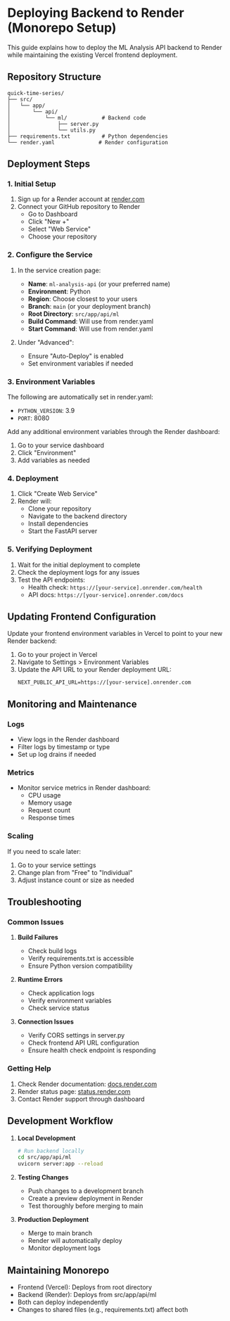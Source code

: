 # Deploying Backend to Render (Monorepo Setup)

This guide explains how to deploy the ML Analysis API backend to Render while maintaining the existing Vercel frontend deployment.

## Repository Structure

```
quick-time-series/
├── src/
│   └── app/
│       └── api/
│           └── ml/           # Backend code
│               ├── server.py
│               └── utils.py
├── requirements.txt          # Python dependencies
└── render.yaml              # Render configuration
```

## Deployment Steps

### 1. Initial Setup

1. Sign up for a Render account at [render.com](https://render.com)
2. Connect your GitHub repository to Render
   - Go to Dashboard
   - Click "New +"
   - Select "Web Service"
   - Choose your repository

### 2. Configure the Service

1. In the service creation page:
   - **Name**: `ml-analysis-api` (or your preferred name)
   - **Environment**: Python
   - **Region**: Choose closest to your users
   - **Branch**: `main` (or your deployment branch)
   - **Root Directory**: `src/app/api/ml`
   - **Build Command**: Will use from render.yaml
   - **Start Command**: Will use from render.yaml

2. Under "Advanced":
   - Ensure "Auto-Deploy" is enabled
   - Set environment variables if needed

### 3. Environment Variables

The following are automatically set in render.yaml:
- `PYTHON_VERSION`: 3.9
- `PORT`: 8080

Add any additional environment variables through the Render dashboard:
1. Go to your service dashboard
2. Click "Environment"
3. Add variables as needed

### 4. Deployment

1. Click "Create Web Service"
2. Render will:
   - Clone your repository
   - Navigate to the backend directory
   - Install dependencies
   - Start the FastAPI server

### 5. Verifying Deployment

1. Wait for the initial deployment to complete
2. Check the deployment logs for any issues
3. Test the API endpoints:
   - Health check: `https://[your-service].onrender.com/health`
   - API docs: `https://[your-service].onrender.com/docs`

## Updating Frontend Configuration

Update your frontend environment variables in Vercel to point to your new Render backend:

1. Go to your project in Vercel
2. Navigate to Settings > Environment Variables
3. Update the API URL to your Render deployment URL:
   ```
   NEXT_PUBLIC_API_URL=https://[your-service].onrender.com
   ```

## Monitoring and Maintenance

### Logs
- View logs in the Render dashboard
- Filter logs by timestamp or type
- Set up log drains if needed

### Metrics
- Monitor service metrics in Render dashboard:
  - CPU usage
  - Memory usage
  - Request count
  - Response times

### Scaling
If you need to scale later:
1. Go to your service settings
2. Change plan from "Free" to "Individual"
3. Adjust instance count or size as needed

## Troubleshooting

### Common Issues

1. **Build Failures**
   - Check build logs
   - Verify requirements.txt is accessible
   - Ensure Python version compatibility

2. **Runtime Errors**
   - Check application logs
   - Verify environment variables
   - Check service status

3. **Connection Issues**
   - Verify CORS settings in server.py
   - Check frontend API URL configuration
   - Ensure health check endpoint is responding

### Getting Help

1. Check Render documentation: [docs.render.com](https://docs.render.com)
2. Render status page: [status.render.com](https://status.render.com)
3. Contact Render support through dashboard

## Development Workflow

1. **Local Development**
   ```bash
   # Run backend locally
   cd src/app/api/ml
   uvicorn server:app --reload
   ```

2. **Testing Changes**
   - Push changes to a development branch
   - Create a preview deployment in Render
   - Test thoroughly before merging to main

3. **Production Deployment**
   - Merge to main branch
   - Render will automatically deploy
   - Monitor deployment logs

## Maintaining Monorepo

- Frontend (Vercel): Deploys from root directory
- Backend (Render): Deploys from src/app/api/ml
- Both can deploy independently
- Changes to shared files (e.g., requirements.txt) affect both 